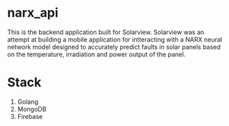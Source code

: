 # narx_api

This is the backend application built for Solarview. Solarview was an attempt at building a mobile application for intteracting with a NARX neural network model designed to accurately predict faults in solar panels based on the temperature, irradiation and power output of the panel.

# Stack
1. Golang
2. MongoDB
3. Firebase
